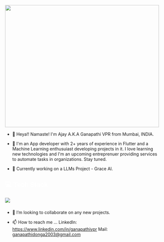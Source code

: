 <img src='https://firebasestorage.googleapis.com/v0/b/attendence1-88567.appspot.com/o/wp3738465-purple-scenic-wallpapers.jpg?alt=media&token=d4fc0563-c315-4db6-ba5f-95baedbd5d9d' style='margin:0px;height: 400px;width:100%;object-fit:cover;' >

- 👋 Heya!! Namaste!
 I'm Ajay A.K.A Ganapathi VPR from Mumbai, INDIA.
 
- 👀 I'm an App developer with 2+ years of experience in Flutter and a Machine Learning enthusuiast developing projects in it. I love learning new technologies and I'm an upcoming entreprenuer providing services to automate tasks in organizations. Stay tuned.

- 🌱 Currently working on a LLMs Project - Grace AI.

###

<h2 align="left" style="color:white;" >💻 Tech Stack</h2>

###

<div align="left">
  <a href="#">
    <img src="https://skillicons.dev/icons?i=flutter,firebase,tensorflow,aws,gcp,figma,vscode,android,nextjs,github&theme=dark" />
  </a>
 
</div>

###

- 💞️ I’m looking to collaborate on any new projects.

- 📫 How to reach me ...
   LinkedIn: https://www.linkedin.com/in/ganapathivpr
   Mail: ganapathidonga2003@gmail.com

<!---
Ajayprince/Ajayprince is a ✨ special ✨ repository because its `README.md` (this file) appears on your GitHub profile.
You can click the Preview link to take a look at your changes.
--->
